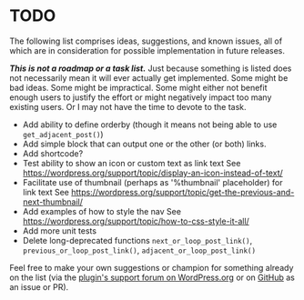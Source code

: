# TODO

The following list comprises ideas, suggestions, and known issues, all of which are in consideration for possible implementation in future releases.

***This is not a roadmap or a task list.*** Just because something is listed does not necessarily mean it will ever actually get implemented. Some might be bad ideas. Some might be impractical. Some might either not benefit enough users to justify the effort or might negatively impact too many existing users. Or I may not have the time to devote to the task.

* Add ability to define orderby (though it means not being able to use `get_adjacent_post()`)
* Add simple block that can output one or the other (or both) links.
* Add shortcode?
* Test ability to show an icon or custom text as link text
  See https://wordpress.org/support/topic/display-an-icon-instead-of-text/
* Facilitate use of thumbnail (perhaps as '%thumbnail' placeholder) for link text
  See https://wordpress.org/support/topic/get-the-previous-and-next-thumbnail/
* Add examples of how to style the nav
  See https://wordpress.org/support/topic/how-to-css-style-it-all/
* Add more unit tests
* Delete long-deprecated functions `next_or_loop_post_link()`, `previous_or_loop_post_link()`, `adjacent_or_loop_post_link()`

Feel free to make your own suggestions or champion for something already on the list (via the [plugin's support forum on WordPress.org](https://wordpress.org/support/plugin/loop-post-navigation-links/) or on [GitHub](https://github.com/coffee2code/loop-post-navigation-links/) as an issue or PR).